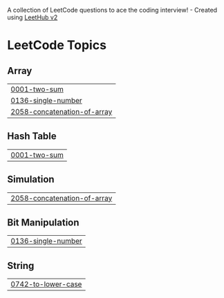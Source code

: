 A collection of LeetCode questions to ace the coding interview! - Created using [LeetHub v2](https://github.com/arunbhardwaj/LeetHub-2.0)
<!---LeetCode Topics Start-->
# LeetCode Topics
## Array
|  |
| ------- |
| [0001-two-sum](https://github.com/dominic-69/leetcodes/tree/master/0001-two-sum) |
| [0136-single-number](https://github.com/dominic-69/leetcodes/tree/master/0136-single-number) |
| [2058-concatenation-of-array](https://github.com/dominic-69/leetcodes/tree/master/2058-concatenation-of-array) |
## Hash Table
|  |
| ------- |
| [0001-two-sum](https://github.com/dominic-69/leetcodes/tree/master/0001-two-sum) |
## Simulation
|  |
| ------- |
| [2058-concatenation-of-array](https://github.com/dominic-69/leetcodes/tree/master/2058-concatenation-of-array) |
## Bit Manipulation
|  |
| ------- |
| [0136-single-number](https://github.com/dominic-69/leetcodes/tree/master/0136-single-number) |
## String
|  |
| ------- |
| [0742-to-lower-case](https://github.com/dominic-69/leetcodes/tree/master/0742-to-lower-case) |
<!---LeetCode Topics End-->